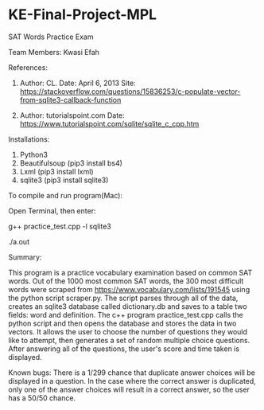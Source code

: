 # KE-Final-Project-MPL
SAT Words Practice Exam

Team Members: Kwasi Efah

References: 
1) Author: CL. 
Date: April 6, 2013
Site: https://stackoverflow.com/questions/15836253/c-populate-vector-from-sqlite3-callback-function

2) Author: tutorialspoint.com
Date:
https://www.tutorialspoint.com/sqlite/sqlite_c_cpp.htm

Installations: 
1) Python3
2) Beautifulsoup (pip3 install bs4)
3) Lxml (pip3 install lxml)
4) sqlite3 (pip3 install sqlite3)

To compile and run program(Mac):

Open Terminal, then enter:

 g++ practice_test.cpp -l sqlite3
 
 ./a.out
 
 
 Summary:
 
 This program is a practice vocabulary examination based on common SAT words. Out of the 1000 most common SAT words,
 the 300 most difficult words were scraped from https://www.vocabulary.com/lists/191545 using the python script
  scraper.py. The script parses through all of the data, creates an sqlite3 database called dictionary.db and saves to 
 a table two fields: word and definition. The c++ program practice_test.cpp calls the python script and then
  opens the database and stores the data in two vectors. It allows the user to choose the number of questions they would
   like to attempt, then generates a set of random multiple choice questions. After answering all of the questions, 
   the user's score and time taken is displayed.
   
 Known bugs: 
 There is a 1/299 chance that duplicate answer choices will be displayed in a question. 
 In the case where the correct answer is duplicated, only one of the answer choices will result in a correct answer,
 so the user has a 50/50 chance.
 